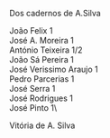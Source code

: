 Dos cadernos de A.Silva

João Felix 1\
José A. Moreira 1\
António Teixeira 1/2\
João Sá Pereira 1\
José Verissimo Araujo 1\
Pedro Parcerias 1\
José Serra 1\
José Rodrigues 1\
José Pinto 1\

Vitória de A. Silva
